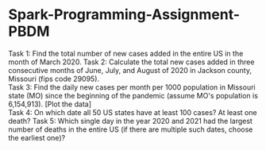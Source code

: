 # Spark-Programming-Assignment-PBDM


Task 1: Find the total number of new cases added in the entire US in the month of March 2020. 
Task 2: Calculate the total new cases added in three consecutive months of June, July, and August of 2020 in Jackson county, Missouri (fips code 29095).  
Task 3: Find the daily new cases per month per 1000 population in Missouri state (MO) since the beginning of the pandemic (assume MO's population is 6,154,913). [Plot the data]    
Task 4: On which date all 50 US states have at least 100 cases? At least one death? 
Task 5: Which single day in the year 2020 and 2021 had the largest number of deaths in the entire US (if there are multiple such dates, choose the earliest one)? 
